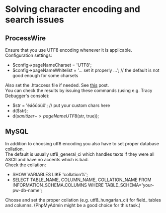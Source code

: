 # Solving character encoding and search issues

## ProcessWire
Ensure that you use UTF8 encoding whenever it is applicable.  
Configuration settings:  
* $config->pageNameCharset = 'UTF8';
* $config->pageNameWhitelist = '... set it properly ...'; // the default is not good enough for some charsets

Also set the .htaccess file if needed. See [this](https://processwire.com/blog/posts/hello-%E5%81%A5%E5%BA%B7%E9%95%B7%E5%A3%BD%C2%B7%E7%B9%81%E6%A6%AE%E6%98%8C%E7%9B%9B/) post.  
You can check the results by issuing these commands (using e.g. Tracy Debugger's console):  
* $str = 'éáőúóüö'; // put your custom chars here
* d($str);
* d($sanitizer->pageNameUTF8($str, true));

## MySQL
In addition to choosing utf8 encoding you also have to set proper database collation.  
The default is usually utf8_general_ci which handles texts if they were all ASCII and have no accents which is bad.  
Check the collation:
* SHOW VARIABLES LIKE 'collation%';
* SELECT TABLE_NAME, COLUMN_NAME, COLLATION_NAME  FROM INFORMATION_SCHEMA.COLUMNS WHERE TABLE_SCHEMA='your-pw-db-name';

Choose and set the proper collation (e.g. utf8_hungarian_ci) for field_ tables and columns.
(PhpMyAdmin might be a good choice for this task.)  
